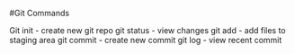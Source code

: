 #Git Commands

Git init - create new git repo
git status - view changes
git add - add files to staging area
git commit - create new commit
git log - view recent commit
